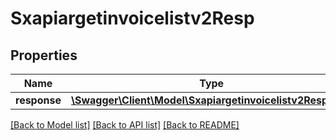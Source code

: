 # Sxapiargetinvoicelistv2Resp

## Properties
Name | Type | Description | Notes
------------ | ------------- | ------------- | -------------
**response** | [**\Swagger\Client\Model\Sxapiargetinvoicelistv2Response**](Sxapiargetinvoicelistv2Response.md) |  | [optional] 

[[Back to Model list]](../README.md#documentation-for-models) [[Back to API list]](../README.md#documentation-for-api-endpoints) [[Back to README]](../README.md)


